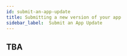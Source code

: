 ```yaml
---
id: submit-an-app-update
title: Submitting a new version of your app
sidebar_label:  Submit an App Update
---
```


## TBA
